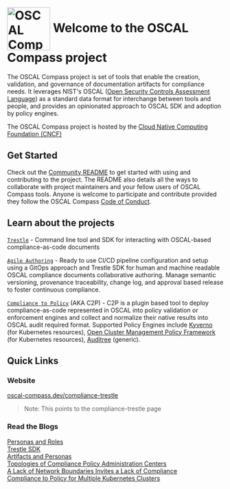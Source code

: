 # <img alt="OSCAL Compass Logo" width="100px" src="https://raw.githubusercontent.com/oscal-compass/oscal-compass.github.io/814c1aba3620a053b7d45435c3a11135bc2415c8/docs/img/oscal-compass-icon-1200x1200.png" style="vertical-align: middle;" /> **Welcome to the OSCAL Compass project**

The OSCAL Compass project is set of tools that enable the creation, validation, and governance of documentation artifacts for compliance needs. It leverages NIST's OSCAL ([Open Security Controls Assessment Language](https://pages.nist.gov/OSCAL/)) as a standard data format for interchange between tools and people, and provides an opinionated approach to OSCAL SDK and adoption by policy engines.

The OSCAL Compass project is hosted by the [Cloud Native Computing Foundation (CNCF)](https://cncf.io)

## Get Started

Check out the [Community README](https://github.com/oscal-compass/community/blob/main/README.md) to get started with using and contributing to the project. The README also details all the ways to collaborate with project maintainers and your fellow users of OSCAL Compass tools. Anyone is welcome to participate and contribute provided they follow the OSCAL Compass [Code of Conduct](https://github.com/oscal-compass/community/blob/main/CODE_OF_CONDUCT.md).

## Learn about the projects

[`Trestle`](https://github.com/oscal-compass/compliance-trestle) - Command line tool and SDK for interacting with OSCAL-based compliance-as-code documents

[`Agile Authoring`](https://github.com/oscal-compass/compliance-trestle-agile-authoring) - Ready to use CI/CD pipeline configuration and setup using a GitOps approach and Trestle SDK for human and machine readable OSCAL compliance documents collaborative authoring. Manage semantic versioning, provenance traceability, change log, and approval based release to foster continuous compliance.

[`Compliance to Policy`](https://github.com/oscal-compass/compliance-to-policy) (AKA C2P) - C2P is a plugin based tool to deploy compliance-as-code represented in OSCAL into policy validation or enforcement engines and collect and normalize their native results into OSCAL audit required format. Supported Policy Engines include [Kyverno](https://kyverno.io/) (for Kubernetes resources), [Open Cluster Management Policy Framework](https://open-cluster-management.io/) (for Kubernetes resources), [Auditree](https://auditree.github.io/) (generic).

## Quick Links

### Website

[oscal-compass.dev/compliance-trestle](https://oscal-compass.dev/compliance-trestle/latest/)
> Note: This points to the compliance-trestle page

### Read the Blogs

[Personas and Roles](https://dzone.com/articles/compass-compliance-part-1)  
[Trestle SDK](https://dzone.com/articles/compliance-automated-standard-solution-compass-part-2-trestle-sdk)  
[Artifacts and Personas](https://dzone.com/articles/compliance-automated-standard-solution-compass-part-3-artifacts-and-personas)  
[Topologies of Compliance Policy Administration Centers](https://dzone.com/articles/compliance-automated-standard-solution-compass-part4-topologies-compliance-policy-administration-centers)  
[A Lack of Network Boundaries Invites a Lack of Compliance](https://dzone.com/articles/compass-part-5-a-lack-of-network-boundaries-invites-a-lack-of-compliance)  
[Compliance to Policy for Multiple Kubernetes Clusters](https://dzone.com/articles/compass-part-6-compliance-to-policy-for-multiple-kubernetes-clusters)  


